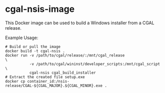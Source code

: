 cgal-nsis-image
===============

This Docker image can be used to build a Windows installer from a CGAL release.

Example Usage:

    # Build or pull the image
    docker build -t cgal-nsis .
    docker run -v /path/to/cgal/release/:/mnt/cgal_release                  \
               -v /path/to/cgal/wininst/developer_scripts:/mnt/cgal_script  \
               cgal-nsis cgal_build_installer
    # Extract the created file setup.exe
    docker cp container_id:/nsis-release/CGAL-${CGAL_MAJOR}.${CGAL_MINOR}.exe .
